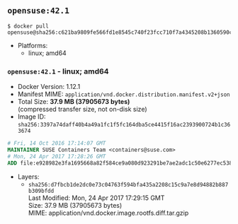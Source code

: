 ## `opensuse:42.1`

```console
$ docker pull opensuse@sha256:c621ba9809fe566fd1e8545c740f23fcc710f7a4345208b1360590cf7ebb55d4
```

-	Platforms:
	-	linux; amd64

### `opensuse:42.1` - linux; amd64

-	Docker Version: 1.12.1
-	Manifest MIME: `application/vnd.docker.distribution.manifest.v2+json`
-	Total Size: **37.9 MB (37905673 bytes)**  
	(compressed transfer size, not on-disk size)
-	Image ID: `sha256:3397a74daff40b4a49a1fc1f5fc164dba5ce4415f16ac2393900724b1c363674`

```dockerfile
# Fri, 14 Oct 2016 17:14:07 GMT
MAINTAINER SUSE Containers Team <containers@suse.com>
# Mon, 24 Apr 2017 17:28:26 GMT
ADD file:e928982e3fa1695668a82f584ce9a080d923291be7ae2adc1c50e6277ec5380a in / 
```

-	Layers:
	-	`sha256:d7fbcb1de2dc0e73c04763f594bfa435a2208c15c9a7e8d94882b887b309bfdd`  
		Last Modified: Mon, 24 Apr 2017 17:29:15 GMT  
		Size: 37.9 MB (37905673 bytes)  
		MIME: application/vnd.docker.image.rootfs.diff.tar.gzip

